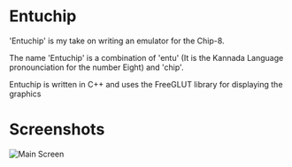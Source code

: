 # Entuchip
'Entuchip' is my take on writing an emulator for the Chip-8. 

The name 'Entuchip' is a combination of 'entu' (It is the Kannada Language pronounciation for the number Eight) and 'chip'.

Entuchip is written in C++ and uses the FreeGLUT library for displaying the graphics

# Screenshots

![Main Screen](https://github.com/shuppermuppet/entuchip/blob/master/Documentation/Screenshots/entuchip1.PNG?raw=true)
